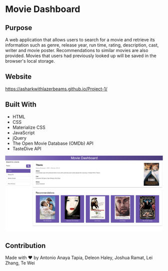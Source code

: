 # Movie Dashboard

## Purpose
A web application that allows users to search for a movie and retrieve its information such as genre, release year, run time, rating, description, cast, writer and movie poster.  Recommendations to similar movies are also provided.  Movies that users had previously looked up will be saved in the browser's local storage.

## Website
https://asharkwithlazerbeams.github.io/Project-1/

## Built With
* HTML
* CSS
* Materialize CSS
* JavaScript
* jQuery
* The Open Movie Database (OMDb) API
* TasteDive API

![Screenshot of top of page](./assets/images/moviedashboard.jpg)

## Contribution
Made with ❤️ by Antonio Anaya Tapia, Deleon Haley, Joshua Ramat, Lei Zhang, Te Wei
